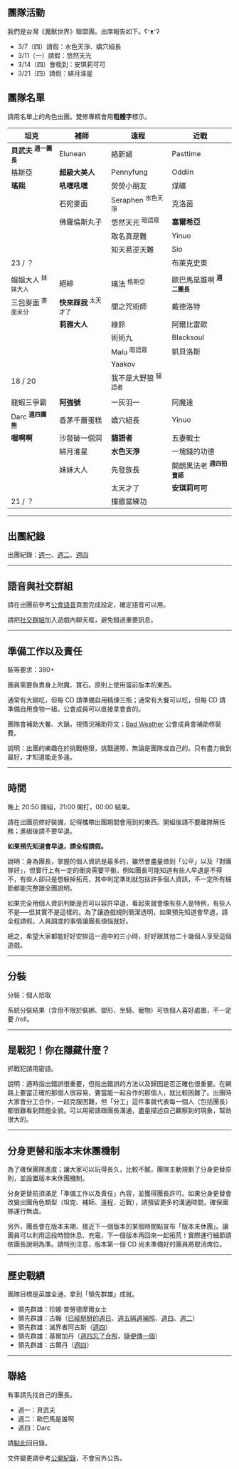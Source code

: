 ## 團隊活動

我們是台灣《魔獸世界》聯盟團。出席報告如下。ʕᵔᴥᵔʔ

- 3/7（四）請假：水色天淨、嬌穴組長
- 3/11（一）請假：悠然天光
- 3/14（四）會晚到：安琪莉可可
- 3/21（四）請假：緋月淮星

## 團隊名單

請用名單上的角色出團。雙修專精會用**粗體字**標示。

| **坦克** | **補師** | **遠程** | **近戰** |
| --- | --- | --- | --- |
| **貝武夫** <sup>**週一團長**</sup> | Elunean | 絡新婦 | Pasttime |
| 格斯亞 | **超級大美人** | Pennyfung | Oddiin |
| **瑤熙** | **吼嘿吼嘿** | 熒熒小朋友 | 煤礦 |
| | 石宛麥面 | Seraphen <sup>水色天淨</sup> | 克洛茵 |
| | 佛羅倫斯丸子 | 悠然天光 <sup>暗語眾</sup> | **塞爾希亞** |
| | | 取名真是難 | Yinuo |
| | | 知天易逆天難 | Sio |
| 23 / ？ | | | 布萊克史東 |
| | | | |
| 姐姐大人 <sup>妹妹大人</sup> | 絕緋 | 璃法 <sup>格斯亞</sup> | 歐巴馬是誰啊 <sup>**週二團長**</sup> |
| 三包麥面 <sup>麥面米分</sup> | **快來踩我** <sup>太天才了</sup> | 闇之咒術師 | 戴德洛特 |
| | **莉雅大人** | 綠鈴 | 阿爾比雷歐 |
| | | 術術九 | Blacksoul |
| | | Malu <sup>暗語眾</sup> | 凱貝洛斯 |
| | | Yaakov |  |
| 18 / 20 | | 我不是大野狼 <sup>貓語者</sup> |  |
|                              |                                |              |                                    |
| 龍蝦三爭霸                    | **阿強號**                      | 一灰羽一     | 阿魔達                              |
| Darc <sup>**週四團熊**</sup>  | 香茅千層蛋糕                    | 嬌穴組長      | Yinuo                              |
| **喔啊啊**                    | 沙發破一個洞                    | **貓語者**    | 五妻戰士                            |
|                              | 緋月淮星                        | **水色天淨**  | 一塊錢的功德                         |
|                              | 妹妹大人                        | 先發族長      | 開朗黑法老 <sup>**週四拍賣師**</sup> |
|                              |                                | 太天才了      | **安琪莉可可**                      |
| 21 / ？                      |                                | 撞牆當練功    |                                    |

---

## 出團紀錄

出團紀錄：[週一](https://www.warcraftlogs.com/user/reports-list/256518/)、[週二](https://www.warcraftlogs.com/user/reports-list/822965/)、[週四](https://www.warcraftlogs.com/user/reports-list/302729/)

--- 

## 語音與社交群組

請在出團前參考[公會語音](https://badbadweather.github.io/voicechat.html)頁面完成設定，確定語音可以用。

請把[社交群組](https://blizzard.com/invite/9EVogsdqA)加入遊戲內聊天框，避免錯過重要訊息。

---

## 準備工作以及責任

裝等要求：380+

團員需要負責身上附魔、寶石。原則上使用當前版本的東西。

通常有大鍋吃，但每 CD 請準備自用精煉三瓶；通常有大餐可以吃，但每 CD 請準備自用食物一組。公會成員可以直接拿會倉的。

團隊會補助大餐、大鍋，視情況補助符文；[Bad Weather](https://badbadweather.github.io/) 公會成員會補助修裝費。

說明：出團的樂趣在於挑戰極限，挑戰邊際，無論是團隊或自己的。只有盡力做到最好，才知道能走多遠。

---

## 時間

晚上 20:50 開組，21:00 開打，00:00 結束。

請在出團前修好裝備，記得攜帶出團期間會用到的東西。開組後請不要離隊解任務；進組後請不要早退。

**如果預先知道會早退，請全程請假。**

說明：身為團長，掌握的個人資訊是最多的，雖然會盡量做到「公平」以及「對團隊好」，但實行上有一定的衝突需要平衡。例如團長可能知道有些人早退是不得不，有些人卻只是想躲掉拓荒，其中判定準則就包括許多個人資訊，不一定所有細節都能完整跟全團說明。

如果完全用個人資訊判斷是否可以容許早退，看起來就會像有些人是特例，有些人不是──但其實不是這樣的。為了讓遊戲規則簡潔透明，如果預先知道會早退，請全程請假。人員調度的事情讓團長煩惱就好。

總之，希望大家都能好好安排這一週中的三小時，好好跟其他二十幾個人享受這個遊戲。

---
## 分裝

分裝：個人拾取

系統分裝結果（含但不限於裝綁、塑形、坐騎、寵物）可依個人喜好處置，不一定要 /roll。

---

## 是戰犯！你在隱藏什麼？

抓戰犯請用密語。

說明：適時指出錯誤很重要，但指出錯誤的方法以及歸因是否正確也很重要。在網路上要當正確的那個人很容易，要當能一起合作的那個人，就比較困難了。出團時大家會分工合作，一起克服困難，但「分工」這件事就代表每一個人（包括團長）都很難看到問題全貌。可以用密語跟團長溝通，盡量描述自己觀察到的現象，幫助很大的。

---

## 分身更替和版本末休團機制

為了確保團隊進度；讓大家可以玩得長久，比較不膩，團隊主動規劃了分身更替原則，並設置版本末休團機制。

分身更替前須滿足「準備工作以及責任」內容，並獲得團長許可。如果分身更替會改變出團角色類型（坦克、補師、遠程、近戰），請預留更多的溝通時間，確保團隊運行無虞。

另外，團長會在版本末期、接近下一個版本的某個時間點宣布「版本末休團」。讓團員可以利用這段時間休息、充電，下一個版本再回來一起拓荒！實際運行細節請依團長說明為準。請特別注意，版本第一個 CD 尚未準備好的團員將取消席位。

---

## 歷史戰績

團隊目標是英雄全通，拿到「領先群雄」成就。

- 領先群雄：珍娜‧普勞德摩爾女士
- 領先群雄：古翰（[已經掰掰的週日](aotc_ghuun_sun.jpg)、[週五隔週補照](aotc_ghuun_fri.jpg)、[週四](aotc_ghuun_thu.jpg)、[週二](aotc_ghuun_tue.png)）
- 領先群雄：滅界者阿古斯（[週四](aotc_argus.jpg)）
- 領先群雄：基爾加丹（[週四忘了合照](aotc_kiljaeden.jpg)，[隨便傳一個](aotc_kiljaeden2.jpg)）
- 領先群雄：古爾丹（[週四](aotc_guldan.jpg)）

---

## 聯絡

有事請先找自己的團長。

- 週一：貝武夫
- 週二：歐巴馬是誰啊
- 週四：Darc

請[點此](https://badbadweather.github.io/)回目錄。

文件變更請參考[公開紀錄](https://github.com/badbadweather/badbadweather.github.io/commits/master/raid.md)，不會另外公告。
